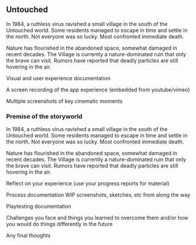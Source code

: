 ## Untouched

In 1984, a ruthless virus ravished a small village in the south of the Untouched world. Some residents managed to escape in time and settle in the north. Not everyone was so lucky. Most confronted immediate death.

Nature has flourished in the abandoned space, somewhat damaged in recent decades. The Village is currently a nature-dominated ruin that only the brave can visit. Rumors have reported that deadly particles are still hovering in the air.



Visual and user experience documentation

A screen recording of the app experience (embedded from youtube/vimeo)

Multiple screenshots of key cinematic moments

### Premise of the storyworld

In 1984, a ruthless virus ravished a small village in the south of the Untouched world. Some residents managed to escape in time and settle in the north. Not everyone was so lucky. Most confronted immediate death.

Nature has flourished in the abandoned space, somewhat damaged in recent decades. The Village is currently a nature-dominated ruin that only the brave can visit. Rumors have reported that deadly particles are still hovering in the air.

Reflect on your experience (use your progress reports for material)

Process documentation
WIP screenshots, sketches, etc from along the way

Playtesting documentation

Challenges you face and things you learned to overcome them and/or how you would do things differently in the future

Any final thoughts

